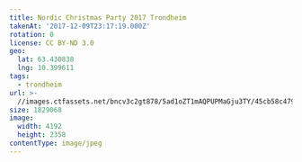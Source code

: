 ```yaml
---
title: Nordic Christmas Party 2017 Trondheim
takenAt: '2017-12-09T23:17:19.000Z'
rotation: 0
license: CC BY-ND 3.0
geo:
  lat: 63.430838
  lng: 10.399611
tags:
  - trondheim
url: >-
  //images.ctfassets.net/bncv3c2gt878/5ad1oZT1mAQPUPMaGju3TY/45cb58c479c987c06f8b813f1b6563e1/nordic-christmas-party-2017-trondheim_38075016885_o
size: 1829068
image:
  width: 4192
  height: 2358
contentType: image/jpeg
---
```


